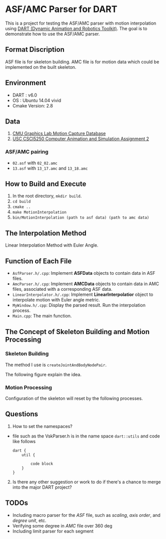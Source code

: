 # ASF/AMC Parser for DART

This is a project for testing the ASF/AMC parser with motion interpolation using
[DART (Dynamic Animation and Robotics Toolkit)](http://dartsim.github.io). The goal is to demonstrate how to
use the ASF/AMC parser.

## Format Discription

ASF file is for skeleton building.
AMC file is for motion data which could be implemented on the built skeleton.

## Environment

- DART         : v6.0
- OS           : Ubuntu 14.04 vivid
- Cmake Version: 2.8

## Data

1. [CMU Graphics Lab Motion Capture Database](http://mocap.cs.cmu.edu/)
2. [USC CSCI5250 Computer Animation and Simulation Assignment 2](http://run.usc.edu/cs520-s15/assign2/)

### ASF/AMC pairing

- `02.asf` with `02_02.amc`
- `13.asf` with `13_17.amc` and `13_18.amc`

## How to Build and Execute

1. In the root directory, `mkdir build`.
2. `cd build`
3. `cmake ..`
4. `make MotionInterpolation`
5. `bin/MotionInterpolation (path to asf data) (path to amc data)`

## The Interpolation Method

Linear Interpolation Method with Euler Angle.


## Function of Each File

- `AsfParser.h/.cpp`: Implement **ASFData** objects to contain data in ASF files.
- `AmcParser.h/.cpp`: Implement **AMCData** objects to contain data in AMC files,
                    associated with a corresponding ASF data.
- `LinearInterpolator.h/.cpp`: Implement **LinearInterpolatior** object to 
                             interpolate motion with Euler angle metric.
- `MyWindow.h/.cpp`: Display the parsed result. Run the interpolation process.
- `Main.cpp`: The main function.


## The Concept of Skeleton Building and Motion Processing

### Skeleton Building
The method I use is `createJointAndBodyNodePair`.

The following figure explain the idea.

### Motion Processing

Configuration of the skeleton will reset by the following processes.


## Questions

1. How to set the namespaces?
  - file such as the VskParser.h is in the name space `dart::utils` and code
    like follows

        dart {
            util {
        
                code block
            }
        }

2. Is there any other suggestion or work to do if there's a chance to merge into
   the major DART project? 

## TODOs

- Including macro parser for the *ASF* file, such as *scaling*, *axis order*,
  and *degree unit*, etc.
- Verifying some degree in *AMC* file over 360 deg
- Including limit parser for each segment
